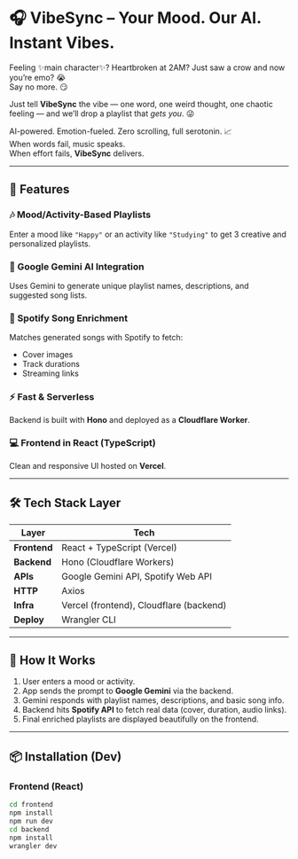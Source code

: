 # 🎧 VibeSync – Your Mood. Our AI. Instant Vibes.

Feeling ✨main character✨? Heartbroken at 2AM? Just saw a crow and now you’re emo? 😭  
Say no more. 😏  

Just tell **VibeSync** the vibe — one word, one weird thought, one chaotic feeling — and we’ll drop a playlist that *gets you*. 😜

AI-powered. Emotion-fueled. Zero scrolling, full serotonin. 📈  
When words fail, music speaks.  
When effort fails, **VibeSync** delivers.

---

## 🌟 Features

### 🎶 Mood/Activity-Based Playlists  
Enter a mood like `"Happy"` or an activity like `"Studying"` to get 3 creative and personalized playlists.

### 🧠 Google Gemini AI Integration  
Uses Gemini to generate unique playlist names, descriptions, and suggested song lists.

### 📀 Spotify Song Enrichment  
Matches generated songs with Spotify to fetch:
- Cover images  
- Track durations  
- Streaming links  

### ⚡ Fast & Serverless  
Backend is built with **Hono** and deployed as a **Cloudflare Worker**.

### 💻 Frontend in React (TypeScript)  
Clean and responsive UI hosted on **Vercel**.

---

## 🛠️ Tech Stack Layer

| Layer        | Tech |
|--------------|------|
| **Frontend** | React + TypeScript (Vercel) |
| **Backend**  | Hono (Cloudflare Workers) |
| **APIs**     | Google Gemini API, Spotify Web API |
| **HTTP**     | Axios |
| **Infra**    | Vercel (frontend), Cloudflare (backend) |
| **Deploy**   | Wrangler CLI |

---

## 🚀 How It Works

1. User enters a mood or activity.  
2. App sends the prompt to **Google Gemini** via the backend.  
3. Gemini responds with playlist names, descriptions, and basic song info.  
4. Backend hits **Spotify API** to fetch real data (cover, duration, audio links).  
5. Final enriched playlists are displayed beautifully on the frontend.

---

## 📦 Installation (Dev)

### Frontend (React)
```bash
cd frontend
npm install
npm run dev
cd backend
npm install
wrangler dev
